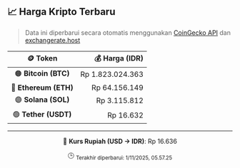 

<!-- HARGA_KRIPTO -->
## 📈 Harga Kripto Terbaru

> Data ini diperbarui secara otomatis menggunakan [CoinGecko API](https://www.coingecko.com/) dan [exchangerate.host](https://exchangerate.host/)

<div align="center">

| 🪙 Token | 💰 Harga (IDR) |
|:------:|---------------:|
| 🟠 **Bitcoin (BTC)**   | Rp 1.823.024.363 |
| 🔵 **Ethereum (ETH)**  | Rp 64.156.149 |
| 🟣 **Solana (SOL)**    | Rp 3.115.812 |
| 🟢 **Tether (USDT)**   | Rp 16.632 |

---

💱 **Kurs Rupiah (USD → IDR)**: Rp 16.636

🕒 <sub>Terakhir diperbarui: 1/11/2025, 05.57.25</sub>

</div>
<!-- /HARGA_KRIPTO -->